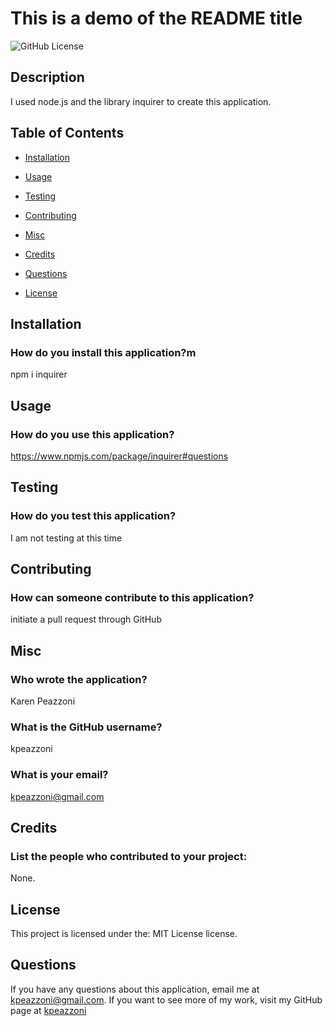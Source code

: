 # This is a demo of the README title
 <img src="https://img.shields.io/badge/license-MIT License-blue.svg" alt="GitHub License">

  ## Description
  I used node.js and the library inquirer to create this application.  
  
  
  ## Table of Contents  
  * [Installation](#installation)
  * [Usage](#usage)
  * [Testing](#testing)
  * [Contributing](#contributing)
  * [Misc](#misc)
  * [Credits](#credits)
  * [Questions](#questions)
  
  * [License](#license)
  
  ## Installation
  ### How do you install this application?m
  npm i inquirer

  ## Usage
  ### How do you use this application?

  https://www.npmjs.com/package/inquirer#questions

  ## Testing
  ### How do you test this application?

  I am not testing at this time

  ## Contributing
  ### How can someone contribute to this application?

  initiate a pull request through GitHub

  ## Misc
  ### Who wrote the application?

  Karen Peazzoni
  ### What is the GitHub username?

  kpeazzoni
  ### What is your email?

  kpeazzoni@gmail.com

  ## Credits
  ### List the people who contributed to your project:

  None. 


  ## License
This project is licensed under the: MIT License license.

  ## Questions
  If you have any questions about this application, email me at kpeazzoni@gmail.com.
  If you want to see more of my work, visit my GitHub page at [kpeazzoni](https://github.com/kpeazzoni)

